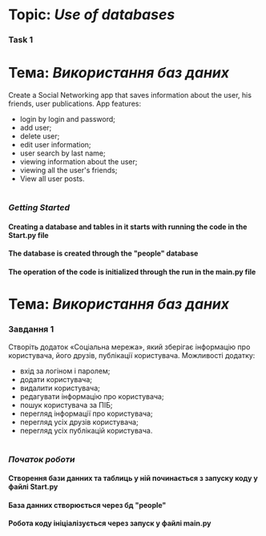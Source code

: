 
# Topic: _Use of databases_

### Task 1



# Тема: _Використання баз даних_
Create a Social Networking app that saves
information about the user, his friends, user 
publications. App features:

- login by login and password;
- add user;
- delete user;
- edit user information;
- user search by last name;
- viewing information about the user;
- viewing all the user's friends;
- View all user posts.
#
### _Getting Started_
#### Creating a database and tables in it starts with running the code in the Start.py file
#### The database is created through the "people" database
#### The operation of the code is initialized through the run in the main.py file
# 

# Тема: _Використання баз даних_
### Завдання 1
Створіть додаток «Соціальна мережа», який зберігає
інформацію про користувача, його друзів, публікації користувача. Можливості додатку:
     
- вхід за логіном і паролем;
- додати користувача;
- видалити користувача;
- редагувати інформацію про користувача;
- пошук користувача за ПІБ;
- перегляд інформації про користувача;
- перегляд усіх друзів користувача;
- перегляд усіх публікацій користувача.
#
### _Початок роботи_
 
#### Створення бази данних та таблиць у ній починається з запуску коду у файлі Start.py
#### База данних створюється через бд "people"
#### Робота коду ініціалізується через запуск у файлі main.py